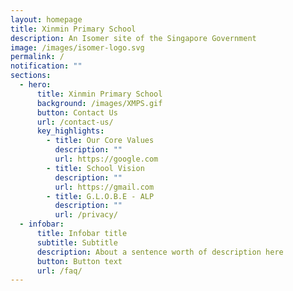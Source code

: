 ```yaml
---
layout: homepage
title: Xinmin Primary School
description: An Isomer site of the Singapore Government
image: /images/isomer-logo.svg
permalink: /
notification: ""
sections:
  - hero:
      title: Xinmin Primary School
      background: /images/XMPS.gif
      button: Contact Us
      url: /contact-us/
      key_highlights:
        - title: Our Core Values
          description: ""
          url: https://google.com
        - title: School Vision
          description: ""
          url: https://gmail.com
        - title: G.L.O.B.E - ALP
          description: ""
          url: /privacy/
  - infobar:
      title: Infobar title
      subtitle: Subtitle
      description: About a sentence worth of description here
      button: Button text
      url: /faq/
---
```


